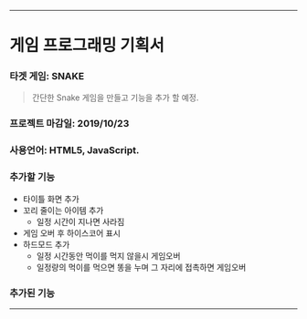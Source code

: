 ------------
# __게임 프로그래밍 기획서__


### __타겟 게임__: SNAKE
> 간단한 Snake 게임을 만들고 기능을 추가 할 예정.

### __프로젝트 마감일__: 2019/10/23

### __사용언어__: HTML5, JavaScript.

### __추가할 기능__
  * 타이틀 화면 추가
  * 꼬리 줄이는 아이템 추가
    * 일정 시간이 지나면 사라짐
  * 게임 오버 후 하이스코어 표시
  * 하드모드 추가
    * 일정 시간동안 먹이를 먹지 않을시 게임오버
    * 일정량의 먹이를 먹으면 똥을 누며 그 자리에 접촉하면 게임오버

### __추가된 기능__

-----------------
